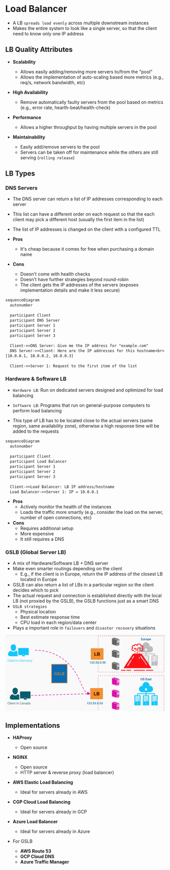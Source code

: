 # Load Balancer

- A LB `spreads load evenly` across multiple downstream instances
- Makes the entire system to look like a single server, so that the client need to know only one IP address

## LB Quality Attributes

- **Scalability**
  - Allows easily adding/removing more servers to/from the "pool"
  - Allows the implementation of auto-scaling based more metrics (e.g., req/s, network bandwidth, etc)

- **High Availability**
  - Remove automatically faulty servers from the pool based on metrics (e.g., error rate, hearth-beat/health-check)

- **Performance**
  - Allows a higher throughput by having multiple servers in the pool

- **Maintainability**
  - Easily add/remove servers to the pool
  - Servers can be taken off for maintenance while the others are still serving (`rolling release`)

## LB Types

### DNS Servers

- The DNS server can return a list of IP addresses corresponding to each server
- This list can have a different order on each request so that the each client may pick a different host (usually the first item in the list)
- The list of IP addresses is changed on the client with a configured TTL

- **Pros**
  - It's cheap because it comes for free when purchasing a domain name
- **Cons**
  - Doesn't come with health checks
  - Doesn't have further strategies beyond round-robin
  - The client gets the IP addresses of the servers (exposes implementation details and make it less secure)

```mermaid
sequenceDiagram
  autonumber

  participant Client
  participant DNS Server
  participant Server 1
  participant Server 2
  participant Server 3

  Client->>DNS Server: Give me the IP address for "example.com"
  DNS Server->>Client: Here are the IP addresses for this hostname<br>[10.0.0.1, 10.0.0.2, 10.0.0.3]

  Client->>Server 1: Request to the first item of the list
```

### Hardware & Software LB

- `Hardware LB`: Run on dedicated servers designed and optimized for load balancing
- `Software LB`: Programs that run on general-purpose computers to perform load balancing

- This type of LB has to be located close to the actual servers (same region, same availability zone), otherwise a high response time will be added to the requests

```mermaid
sequenceDiagram
  autonumber

  participant Client
  participant Load Balancer
  participant Server 1
  participant Server 2
  participant Server 3

  Client->>Load Balancer: LB IP address/hostname
  Load Balancer->>Server 1: IP = 10.0.0.1

```

- **Pros**
  - Actively monitor the health of the instances
  - Loads the traffic more smartly (e.g., consider the load on the server, number of open connections, etc)
- **Cons**
  - Requires additional setup
  - More expensive
  - It still requires a DNS

### GSLB (Global Server LB)

- A mix of Hardware/Software LB + DNS server
- Make even smarter routings depending on the client
  - E.g., if the client is in Europe, return the IP address of the closest LB located in Europe
- GSLB can also return a list of LBs in a particular region so the client decides which to pick
- The actual request and connection is established directly with the local LB (not proxied by the GSLB), the GSLB functions just as a smart DNS
- `GSLB strategies`
  - Physical location
  - Best estimate response time
  - CPU load in each region/data center
- Plays a important role in `failovers` and `disaster recovery` situations

![GSLB](images/gslb.png)

## Implementations

- **HAProxy**
  - Open source
- **NGINX**
  - Open source
  - HTTP server & reverse proxy (load balancer)
- **AWS Elastic Load Balancing**
  - Ideal for servers already in AWS
- **CGP Cloud Load Balancing**
  - Ideal for servers already in GCP
- **Azure Load Balancer**
  - Ideal for servers already in Azure

- For GSLB
  - **AWS Route 53**
  - **GCP Cloud DNS**
  - **Azure Traffic Manager**
